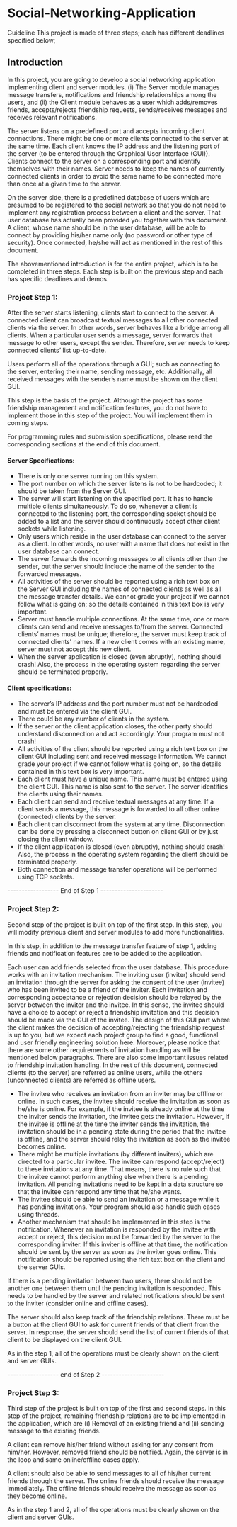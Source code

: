 # Social-Networking-Application
Guideline
This project is made of three steps; each has different deadlines specified below; 

## Introduction
In this project, you are going to develop a social networking application implementing client and server modules. (i) The Server module manages message transfers, notifications and friendship relationships among the users, and (ii) the Client module behaves as a user which adds/removes friends, accepts/rejects friendship requests, sends/receives messages and receives relevant notifications.

The server listens on a predefined port and accepts incoming client connections. There might be one or more clients connected to the server at the same time. Each client knows the IP address and the listening port of the server (to be entered through the Graphical User Interface (GUI)). Clients connect to the server on a corresponding port and identify themselves with their names. Server needs to keep the names of currently connected clients in order to avoid the same name to be connected more than once at a given time to the server.

On the server side, there is a predefined database of users which are presumed to be registered to the social network so that you do not need to implement any registration process between a client and the server. That user database has actually been provided you together with this document. A client, whose name should be in the user database, will be able to connect by providing his/her name only (no password or other type of security). Once connected, he/she will act as mentioned in the rest of this document.

The abovementioned introduction is for the entire project, which is to be completed in three steps. Each step is built on the previous step and each has specific deadlines and demos.

### Project Step 1:
After the server starts listening, clients start to connect to the server. A connected client can broadcast textual messages to all other connected clients via the server. In other words, server behaves like a bridge among all clients. When a particular user sends a message, server forwards that message to other users, except the sender. Therefore, server needs to keep connected clients’ list up-to-date.

Users perform all of the operations through a GUI; such as connecting to the server, entering their name, sending message, etc. Additionally, all received messages with the sender’s name must be shown on the client GUI.

This step is the basis of the project. Although the project has some friendship management and notification features, you do not have to implement those in this step of the project. You will implement them in coming steps.

For programming rules and submission specifications, please read the corresponding sections at the end of this document.

#### Server Specifications:

- There is only one server running on this system.
- The port number on which the server listens is not to be hardcoded; it should be taken from the Server GUI.
- The server will start listening on the specified port. It has to handle multiple clients simultaneously. To do so, whenever a client is connected to the listening port, the corresponding socket should be added to a list and the server should continuously accept other client sockets while listening.
- Only users which reside in the user database can connect to the server as a client. In other words, no user with a name that does not exist in the user database can connect.
- The server forwards the incoming messages to all clients other than the sender, but the server should include the name of the sender to the forwarded messages.
- All activities of the server should be reported using a rich text box on the Server GUI including the names of connected clients as well as all the message transfer details. We cannot grade your project if we cannot follow what is going on; so the details contained in this text box is very important.
- Server must handle multiple connections. At the same time, one or more clients can send and receive messages to/from the server.
Connected clients’ names must be unique; therefore, the server must keep track of connected clients’ names. If a new client comes with an existing name, server must not accept this new client.
- When the server application is closed (even abruptly), nothing should crash! Also, the process in the operating system regarding the server should be terminated properly.

#### Client specifications:

- The server’s IP address and the port number must not be hardcoded and must be entered via the client GUI.
- There could be any number of clients in the system.
- If the server or the client application closes, the other party should understand disconnection and act accordingly. Your program must not crash!
- All activities of the client should be reported using a rich text box on the client GUI including sent and received message information. We cannot grade your project if we cannot follow what is going on, so the details contained in this text box is very important.
- Each client must have a unique name. This name must be entered using the client GUI. This name is also sent to the server. The server identifies the clients using their names.
- Each client can send and receive textual messages at any time. If a client sends a message, this message is forwarded to all other online (connected) clients by the server.
- Each client can disconnect from the system at any time. Disconnection can be done by pressing a disconnect button on client GUI or by just closing the client window.
- If the client application is closed (even abruptly), nothing should crash! Also, the process in the operating system regarding the client should be terminated properly.
- Both connection and message transfer operations will be performed using TCP sockets.

------------------ End of Step 1 ----------------------

### Project Step 2:
Second step of the project is built on top of the first step. In this step, you will modify previous client and server modules to add more functionalities.

In this step, in addition to the message transfer feature of step 1, adding friends and notification features are to be added to the application.

Each user can add friends selected from the user database. This procedure works with an invitation mechanism. The inviting user (inviter) should send an invitation through the server for asking the consent of the user (invitee) who has been invited to be a friend of the inviter. Each invitation and corresponding acceptance or rejection decision should be relayed by the server between the inviter and the invitee. In this sense, the invitee should have a choice to accept or reject a friendship invitation and this decision should be made via the GUI of the invitee. The design of this GUI part where the client makes the decision of accepting/rejecting the friendship request is up to you, but we expect each project group to find a good, functional and user friendly engineering solution here. Moreover, please notice that there are some other requirements of invitation handling as will be mentioned below paragraphs. There are also some important issues related to friendship invitation handling. In the rest of this document, connected clients (to the server) are referred as online users, while the others (unconnected clients) are referred as offline users.

- The invitee who receives an invitation from an inviter may be offline or online. In such cases, the invitee should receive the invitation as soon as he/she is online. For example, if the invitee is already online at the time the inviter sends the invitation, the invitee gets the invitation. However, if the invitee is offline at the time the inviter sends the invitation, the invitation should be in a pending state during the period that the invitee is offline, and the server should relay the invitation as soon as the invitee becomes online.
- There might be multiple invitations (by different inviters), which are directed to a particular invitee. The invitee can respond (accept/reject) to these invitations at any time. That means, there is no rule such that the invitee cannot perform anything else when there is a pending invitation. All pending invitations need to be kept in a data structure so that the invitee can respond any time that he/she wants.
- The invitee should be able to send an invitation or a message while it has pending invitations. Your program should also handle such cases using threads.
- Another mechanism that should be implemented in this step is the notification. Whenever an invitation is responded by the invitee with accept or reject, this decision must be forwarded by the server to the corresponding inviter. If this inviter is offline at that time, the notification should be sent by the server as soon as the inviter goes online. This notification should be reported using the rich text box on the client and the server GUIs.

If there is a pending invitation between two users, there should not be another one between them until the pending invitation is responded. This needs to be handled by the server and related notifications should be sent to the inviter (consider online and offline cases).

The server should also keep track of the friendship relations. There must be a button at the client GUI to ask for current friends of that client from the server. In response, the server should send the list of current friends of that client to be displayed on the client GUI.

As in the step 1, all of the operations must be clearly shown on the client and server GUIs.

------------------ end of Step 2 ----------------------

### Project Step 3:
Third step of the project is built on top of the first and second steps. In this step of the project, remaining friendship relations are to be implemented in the application, which are (i) Removal of an existing friend and (ii) sending message to the existing friends.

A client can remove his/her friend without asking for any consent from him/her. However, removed friend should be notified. Again, the server is in the loop and same online/offline cases apply.

A client should also be able to send messages to all of his/her current friends through the server. The online friends should receive the message immediately. The offline friends should receive the message as soon as they become online.

As in the step 1 and 2, all of the operations must be clearly shown on the client and server GUIs.


